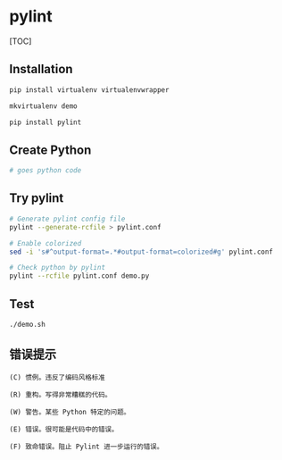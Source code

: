# pylint

[TOC]

## Installation

```bash
pip install virtualenv virtualenvwrapper

mkvirtualenv demo

pip install pylint
```

## Create Python

```bash
# goes python code
```

## Try pylint

```bash
# Generate pylint config file
pylint --generate-rcfile > pylint.conf

# Enable colorized
sed -i 's#^output-format=.*#output-format=colorized#g' pylint.conf

# Check python by pylint
pylint --rcfile pylint.conf demo.py
```

## Test

```bash
./demo.sh
```

## 错误提示

```
(C) 惯例。违反了编码风格标准

(R) 重构。写得非常糟糕的代码。

(W) 警告。某些 Python 特定的问题。

(E) 错误。很可能是代码中的错误。

(F) 致命错误。阻止 Pylint 进一步运行的错误。
```
